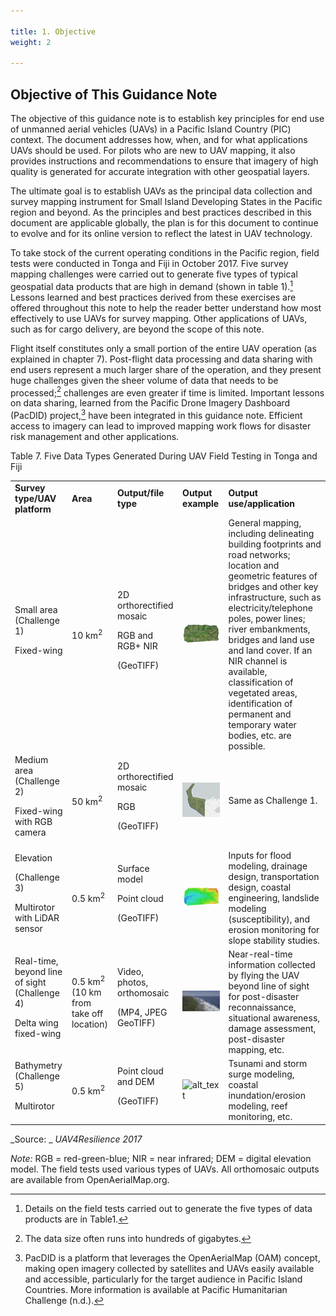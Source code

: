 ```yaml
---

title: 1. Objective
weight: 2

---
```



## Objective of This Guidance Note

The objective of this guidance note is to establish key principles for end use of unmanned aerial vehicles (UAVs) in a Pacific Island Country (PIC) context. The document addresses how, when, and for what applications UAVs should be used. For pilots who are new to UAV mapping, it also provides instructions and recommendations to ensure that imagery of high quality is generated for accurate integration with other geospatial layers. 

The ultimate goal is to establish UAVs as the principal data collection and survey mapping instrument for Small Island Developing States in the Pacific region and beyond. As the principles and best practices described in this document are applicable globally, the plan is for this document to continue to evolve and for its online version to reflect the latest in UAV technology.  

To take stock of the current operating conditions in the Pacific region, field tests were conducted in Tonga and Fiji in October 2017. Five survey mapping challenges were carried out to generate five types of typical geospatial data products that are high in demand (shown in table 1).[^1] Lessons learned and best practices derived from these exercises are offered throughout this note to help the reader better understand how most effectively to use UAVs for survey mapping. Other applications of UAVs, such as for cargo delivery, are beyond the scope of this note.

Flight itself constitutes only a small portion of the entire UAV operation (as explained in chapter 7). Post-flight data processing and data sharing with end users represent a much larger share of the operation, and they present huge challenges given the sheer volume of data that needs to be processed;[^2] challenges are even greater if time is limited. Important lessons on data sharing, learned from the Pacific Drone Imagery Dashboard (PacDID) project,[^3] have been integrated in this guidance note. Efficient access to imagery can lead to improved mapping work flows for disaster risk management and other applications. 

Table 7. Five Data Types Generated During UAV Field Testing in Tonga and Fiji 


<table>
  <tr>
   <td><strong>Survey type/UAV platform</strong>
   </td>
   <td><strong>Area</strong>
   </td>
   <td><strong>Output/file type</strong>
   </td>
   <td><strong>Output example</strong>
   </td>
   <td><strong>Output use/application</strong>
   </td>
  </tr>
  <tr>
   <td>Small area (Challenge 1)
<p>
Fixed-wing 
   </td>
   <td>10 km<sup>2</sup>
   </td>
   <td>2D orthorectified mosaic 
<p>
RGB and RGB+ NIR 
<p>
(GeoTIFF)
   </td>
   <td>

<img src="/images/Technical-Guidelines0.png" width="" alt="alt_text">

   </td>
   <td>General mapping, including delineating building footprints and road networks; location and geometric features of bridges and other key infrastructure, such as electricity/telephone poles, power lines; river embankments, bridges and land use and land cover. If an NIR channel is available, classification of vegetated areas, identification of permanent and temporary water bodies, etc. are possible.
   </td>
  </tr>
  <tr>
   <td>Medium area (Challenge 2)
<p>
Fixed-wing with RGB camera
   </td>
   <td>50 km<sup>2</sup>
   </td>
   <td>2D orthorectified mosaic 
<p>
RGB 
<p>
(GeoTIFF)
   </td>
   <td>

<img src="/images/Technical-Guidelines1.png" width="" alt="alt_text">

   </td>
   <td>Same as Challenge 1. 
   </td>
  </tr>
  <tr>
   <td>Elevation
<p>
(Challenge 3)
<p>
Multirotor with LiDAR sensor 
   </td>
   <td>0.5 km<sup>2</sup>
   </td>
   <td>Surface model 
<p>
Point cloud
<p>
(GeoTIFF)
   </td>
   <td>

<img src="/images/Technical-Guidelines2.png" width="" alt="alt_text">

   </td>
   <td>Inputs for flood modeling, drainage design, transportation design, coastal engineering, landslide modeling (susceptibility), and erosion monitoring for slope stability studies.
   </td>
  </tr>
  <tr>
   <td>Real-time, beyond line of sight (Challenge 4)
<p>
Delta wing fixed-wing 
   </td>
   <td>0.5 km<sup>2</sup> (10 km from take off location)
   </td>
   <td>Video, photos, orthomosaic 
<p>
(MP4, JPEG GeoTIFF)
   </td>
   <td>

<img src="/images/Technical-Guidelines3.jpg" width="" alt="alt_text">

   </td>
   <td>Near-real-time information collected by flying the UAV beyond line of sight for post-disaster reconnaissance, situational awareness, damage assessment, post-disaster mapping, etc. 
   </td>
  </tr>
  <tr>
   <td>Bathymetry (Challenge 5)  
<p>
Multirotor
   </td>
   <td>0.5 km<sup>2</sup>
   </td>
   <td>Point cloud and DEM 
<p>
(GeoTIFF)
   </td>
   <td>

<img src="/images/Technical-Guidelines4.png" width="" alt="alt_text">

   </td>
   <td>Tsunami and storm surge modeling, coastal inundation/erosion modeling, reef monitoring, etc.  
   </td>
  </tr>
</table>


_Source: _ _UAV4Resilience 2017_

_Note:_ RGB = red-green-blue; NIR = near infrared; DEM = digital elevation model. The field tests used various types of UAVs. All orthomosaic outputs are available from OpenAerialMap.org.


[^1]: 
     Details on the field tests carried out to generate the five types of data products are in Table1.

[^2]: 
     The data size often runs into hundreds of gigabytes.

[^3]: 
     PacDID is a platform that leverages the OpenAerialMap (OAM) concept, making open imagery collected by satellites and UAVs easily available and accessible, particularly for the target audience in Pacific Island Countries. More information is available at Pacific Humanitarian Challenge (n.d.).
